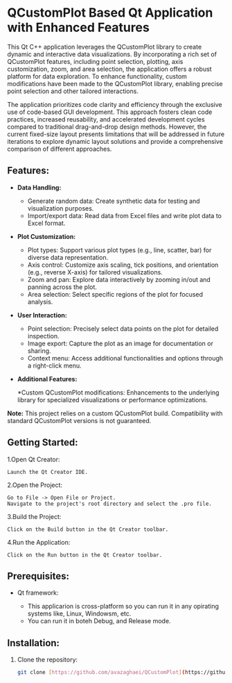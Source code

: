 # QCustomPlot Based Qt Application with Enhanced Features
This Qt C++ application leverages the QCustomPlot library to create dynamic and interactive data visualizations. By incorporating a rich set of QCustomPlot features, including point selection, plotting, axis customization, zoom, and area selection, the application offers a robust platform for data exploration. To enhance functionality, custom modifications have been made to the QCustomPlot library, enabling precise point selection and other tailored interactions.

The application prioritizes code clarity and efficiency through the exclusive use of code-based GUI development. This approach fosters clean code practices, increased reusability, and accelerated development cycles compared to traditional drag-and-drop design methods. However, the current fixed-size layout presents limitations that will be addressed in future iterations to explore dynamic layout solutions and provide a comprehensive comparison of different approaches.
## **Features:**	
* **Data Handling:**

    * Generate random data: Create synthetic data for testing and visualization purposes.
    * Import/export data: Read data from Excel files and write plot data to Excel format.

* **Plot Customization:**

    * Plot types: Support various plot types (e.g., line, scatter, bar) for diverse data representation.
    * Axis control: Customize axis scaling, tick positions, and orientation (e.g., reverse X-axis) for tailored visualizations.
    * Zoom and pan: Explore data interactively by zooming in/out and panning across the plot.
    * Area selection: Select specific regions of the plot for focused analysis.

* **User Interaction:**

    * Point selection: Precisely select data points on the plot for detailed inspection.
    * Image export: Capture the plot as an image for documentation or sharing.
    * Context menu: Access additional functionalities and options through a right-click menu.

* **Additional Features:**

    *Custom QCustomPlot modifications: Enhancements to the underlying library for specialized visualizations or performance optimizations.
	
**Note:** This project relies on a custom QCustomPlot build. Compatibility with standard QCustomPlot versions is not guaranteed.
## **Getting Started:**
1.Open Qt Creator: 

	Launch the Qt Creator IDE.
	
2.Open the Project:

    Go to File -> Open File or Project.
    Navigate to the project's root directory and select the .pro file.
	
3.Build the Project:

    Click on the Build button in the Qt Creator toolbar.
	
4.Run the Application:
 
    Click on the Run button in the Qt Creator toolbar.
	
## **Prerequisites:**
* Qt framework:
	
	* This applicarion is cross-platform so you can run it in any opirating systems like, Linux, Windowsm, etc.
	* You can run it in boteh Debug, and Release mode.
	
## **Installation:**

1. Clone the repository:
   ```bash
   git clone [https://github.com/avazaghaei/QCustomPlot](https://github.com/avazaghaei/QCustomPlot.git)
